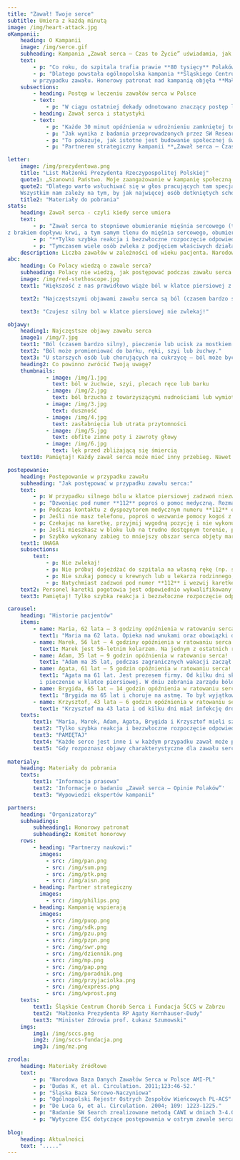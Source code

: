 ```yaml
---
title: "Zawał! Twoje serce"
subtitle: Umiera z każdą minutą
image: /img/heart-attack.jpg
oKampanii:
    heading: O Kampanii
    image: /img/serce.gif
    subheading: Kampania „Zawał serca – Czas to Życie” uświadamia, jak postępować w przypadku zawału serca. Kluczowy jest czas oraz wezwanie pogotowia.
    text: 
        - p: "Co roku, do szpitala trafia prawie **80 tysięcy** Polaków z zawałem serca.¹ Z badań wynika, że co czwarty pacjent umiera zanim jeszcze trafi do szpitala.² Dlaczego? Jedną z najważniejszych przyczyn jest zbyt długie zwlekanie z wezwaniem pomocy."
        - p: "Dlatego powstała ogólnopolska kampania **Śląskiego Centrum Chorób Serca w Zabrzu oraz Fundacji ŚCCS**, której celem jest skrócenie opóźnień leczenia zawału serca poprzez edukację na temat właściwego postępowania 
        w przypadku zawału. Honorowy patronat nad kampanią objęła **Małżonka Prezydenta RP, Agata Kornhauser-Duda**, a członkiem Komitetu Honorowego jest Minister Zdrowia **Prof. Łukasz Szumowski**."
    subsections: 
        - heading: Postęp w leczeniu zawałów serca w Polsce
        - text:
            - p: "W ciągu ostatniej dekady odnotowano znaczący postęp leczenia zawału serca w Polsce poprzez szerokie wprowadzenie tzw. interwencyjnych metod leczenia. Ponadto, Polska znajduje się w ścisłej czołówce w Europie pod względem liczby zabiegów angioplastyki tj. przezskórnego poszerzenia naczyń krwionośnych, które zostały zwężone lub zamknięte w wyniku choroby - najczęściej miażdżycy. Pozwoliło to znacznie obniżyć śmiertelność pacjentów z zawałem serca do około 18%.³ ⁴ Nadal jednak istnieje konieczność zmiany zachowań, które poprawią rokowania pacjentów. Obszarem, który wymaga szczególnej uwagi są tzw. opóźnienia przedszpitalne."
        - heading: Zawał serca i statystyki
        - text:
            - p: "Każde 30 minut opóźnienia w udrożnieniu zamkniętej tętnicy wieńcowej zwiększa ryzyko śmierci o 7,5%.⁵ **U połowy Polaków z zawałem serca, czas od pierwszych objawów do udzielenia profesjonalnej pomocy w ośrodku kardiologii interwencyjnej wynosi ponad 260 minut**.⁴ Od 2005 roku pomimo znaczącego zwiększenia liczby ośrodków kardiologii interwencyjnej w Polsce, czas ten uległ redukcji zaledwie o około 15%⁴"
            - p: "Jak wynika z badania przeprowadzonych przez SW Research „Zawał serca – Opinie Polaków”, aż 73,8%. Polaków wie, że ból w klatce piersiowej może oznaczać zawał lub inne problemy z sercem, **niestety tylko 22,2% badanych czując ból zadzwoniłoby po pogotowie**. Co czwarta osoba (23,5%) zareagowałaby natychmiast, podczas gdy trzy czwarte zwlekałoby z wezwaniem pomocy – co piąty respondent (18,5%) czekałby nawet do następnego dnia."
            - p: "To pokazuje, jak istotne jest budowanie społecznej świadomości problemu i edukacja w zakresie właściwej reakcji na zagrożenie związane z zawałem serca. "
            - p: "Partnerem strategiczny kampanii **„Zawał serca – Czas to Życie”** jest Philips."

letter:
    image: /img/prezydentowa.png
    title: "List Małżonki Prezydenta Rzeczypospolitej Polskiej"
    quote1: „Szanowni Państwo. Moje zaangażowanie w kampanię społeczną „Zawał serca – czas to życie” było decyzją świadomą, płynącą z przekonania, że należy głośno mówić o chorobach układu krążenia, chorobach pozostających nadal główną przyczyną umieralności w Polsce. Śląskie Centrum Chorób Serca w Zabrzu ma w swojej długiej historii wiele udanych operacji i zabiegów ratujących życie. 
    quote2: "Dlatego warto wsłuchiwać się w głos pracujących tam specjalistów, kiedy mówią o potrzebie edukacji społecznej w zakresie objawów zawału serca i czynników ryzyka jego wystąpienia, a także metod leczenia i stosowania profilaktyki zawałowej.
    Wszystkim nam zależy na tym, by jak najwięcej osób dotkniętych schorzeniami sercowo-naczyniowymi, a przede wszystkim zawałem serca, otrzymało na czas skuteczną pomoc. W związku z tym odczuwamy potrzebę podejmowania inicjatyw promujących zachowania, które skracają czas oczekiwania na udzielenie tej pomocy. Uczmy się więc stale, jak rozpoznawać niepokojące symptomy. Poznajmy podstawowe czynności, które możemy sami wykonać, by uratować komuś życie przed przybyciem pomocy medycznej. Naprawdę bardzo dużo zależy od nas samych, naszej odpowiedzialności, a przede wszystkim wiedzy i szybkiego działania. Pamiętajmy, że serce mamy tylko jedno. Dbajmy o nie. Namawiajmy też innych do prowadzenia zdrowego trybu życia i poddawania się okresowym badaniom kardiologicznym. Gorąco państwa do tego namawiam.\""
    title2: "Materiały do pobrania"
stats:
    heading: Zawał serca - czyli kiedy serce umiera
    text:
        - p: "Zawał serca to stopniowe obumieranie mięśnia sercowego (tzw. martwica) wywołane niedrożnością naczynia lub naczyń krwionośnych, które się w nim znajdują. W związku 
z brakiem dopływu krwi, a tym samym tlenu do mięśnia sercowego, obumiera „zajęty” fragment serca. Martwica powiększa się z każdą minutą trwania zawału."
        - p: "**Tylko szybka reakcja i bezzwłoczne rozpoczęcie odpowiedniego leczenia zwiększają szansę na przeżycie oraz dobrą jakość życia po zawale.**"
        - p: "Tymczasem wiele osób zwleka z podjęciem właściwych działań. W kampanii poznajemy historie pacjentów, dla których codzienne obowiązki, różne obawy oraz przypisywanie złego samopoczucia innym powodom wpłynęło na wielogodzinne opóźnienie w uzyskaniu pomocy. Osoby te, zamiast wezwania karetki, podejmowały próby konsultacji ich samopoczucia z rodziną, umówienia wizyty do lekarza pierwszego kontaktu lub samodzielnie jechali na pogotowie, co opóźniało otrzymanie specjalistycznej pomocy i mogło stanowić dodatkowe zagrożenie dla ich stanu zdrowia, a nawet życia."
    description: Liczba zawałów w zależności od wieku pacjenta. Narodowa Baza Danych Zawałów Serca w Polsce AMI-PL.
abc:
    heading: Co Polacy wiedzą o zawale serca?
    subheading: Polacy nie wiedzą, jak postępować podczas zawału serca!
    image: /img/red-stethoscope.jpg
    text1: "Większość z nas prawidłowo wiąże ból w klatce piersiowej z zawałem lub inną chorobą serca. **Ale tylko co czwarta osoba w przypadku pojawienia się takiego objawu zareagowałaby natychmiast** – wynika z najnowszych badań SW Research „Zawał serca – Opinie Polaków”.⁶ Tymczasem czas w zawale jest kwestią kluczową: im szybciej uzyskamy profesjonalną pomoc, tym większe szanse na przeżycie i lepsze wyniki leczenia."

    text2: "Najczęstszymi objawami zawału serca są ból (czasem bardzo silny), pieczenie lub ucisk za mostkiem w klatce piersiowej. Występują one u większości chorych. Dobra wiadomość jest taka, że 74 proc. Polaków wie, że ból w klatce może oznaczać zawał lub inne problemy z sercem. Niestety, dużo gorzej jest z wiedzą, jak w tej sytuacji się zachować. **Tylko 22,2 proc. osób czując ból w klatce zadzwoniłoby po pogotowie**. Co czwarta osoba (23,5 proc.) zareagowałoby natychmiast, podczas gdy trzy czwarte zwlekałoby z wezwaniem pomocy – co piąty respondent (18,5 proc.) nawet do następnego dnia. A przecież – jak podkreślają lekarze – od momentu zawału serca pomoc powinna być udzielona jak najszybciej, a **od chwili rozpoznania zawału do zastosowania skutecznego leczenia nie powinno upłynąć więcej niż 60 – 90 min**.⁷ W przeciwnym razie może dojść do zgonu lub poważnych powikłań, np. niewydolności serca. Te mało optymistyczne wnioski płyną z badania pt. „Zawał serca – Opinie Polaków” przeprowadzonego we wrześniu 2018 roku przez SW Research na grupie 1376 osób6 w ramach kampanii „Zawał serca – Czas to Życie”."

    text3: "Czujesz silny bol w klatce piersiowej nie zwlekaj!"

objawy:
    heading1: Najczęstsze objawy zawału serca
    image1: /img/7.jpg
    text1: "Ból (czasem bardzo silny), pieczenie lub ucisk za mostkiem w klatce piersiowej – ma charakter rozlany, a nie punktowy; może się utrzymywać stale lub wielokrotnie ustępować i nawracać. Bólowi może towarzyszyć silny lęk."
    text2: "Ból może promieniować do barku, ręki, szyi lub żuchwy."
    text3: "U starszych osób lub chorujących na cukrzycę – ból może być mniej nasilony lub mniej charakterystyczny albo występować rzadziej."
    heading2: Co powinno zwrócić Twoją uwagę?
    thumbnails:
            - image: /img/1.jpg
              text: ból w żuchwie, szyi, plecach ręce lub barku
            - image: /img/2.jpg
              text: ból brzucha z towarzyszącymi nudnościami lub wymiotami
            - image: /img/3.jpg
              text: duszność
            - image: /img/4.jpg
              text: zasłabnięcia lub utrata przytomności
            - image: /img/5.jpg
              text: obfite zimne poty i zawroty głowy
            - image: /img/6.jpg
              text: lęk przed zbliżającą się śmiercią
    text10: Pamiętaj! Każdy zawał serca może mieć inny przebieg. Nawet u tej samej osoby, objawy kolejnego zawału mogą być inne.

postepowanie:
    heading: Postępowanie w przypadku zawału
    subheading: "Jak postępować w przypadku zawału serca:"
    text:
        - p: W przypadku silnego bólu w klatce piersiowej zadzwoń niezwłocznie pod numer **112**. 
        - p: "Dzwoniąc pod numer **112** poproś o pomoc medyczną. Rozmawiaj spokojnie, a gdy sprawia Ci to trudność, poproś o pomoc inną osobę."
        - p: Podczas kontaktu z dyspozytorem medycznym numeru **112** odpowiadaj konkretnie na zadawane pytania. Podaj dokładny adres, pod którym się znajdujesz i nie rozłączaj się przed końcem rozmowy.
        - p: Jeśli nie masz telefonu, poproś o wezwanie pomocy kogoś z otoczenia. 
        - p: Czekając na karetkę, przyjmij wygodną pozycję i nie wykonuj zbędnych czynności.
        - p: Jeśli mieszkasz w bloku lub na trudno dostępnym terenie, poproś kogoś, aby pomógł ratownikom Cię zlokalizować.
        - p: Szybko wykonany zabieg to mniejszy obszar serca objęty martwicą (tzw. blizna pozawałowa) i mniejsze ryzyko zgonu lub rozwoju groźnych powikłań, takich jak niewydolność serca.
    text1: UWAGA
    subsections:
        text:
            - p: Nie zwlekaj!
            - p: Nie próbuj dojeżdżać do szpitala na własną rękę (np. samochodem lub komunikacją miejską);
            - p: Nie szukaj pomocy u krewnych lub u lekarza rodzinnego;
            - p: Natychmiast zadzwoń pod numer **112** i wezwij karetkę pogotowia.
    text2: Personel karetki pogotowia jest odpowiednio wykwalifikowany, by udzielić Ci pierwszej pomocy w przypadku zawału serca. Karetka zapewni szybki i bezpośredni dojazd do ośrodka, gdzie zostanie Ci udzielona dalsza pomoc.
    text3: Pamiętaj! Tylko szybka reakcja i bezzwłoczne rozpoczęcie odpowiedniego leczenia zwiększają szansę na przeżycie oraz dobrą jakość życia po zawale.

carousel:
    heading: "Historie pacjentów"
    items:
        - name: Maria, 62 lata – 3 godziny opóźnienia w ratowaniu serca!
          text1: "Maria ma 62 lata. Opieka nad wnukami oraz obowiązki domowe sprawiły, że pomimo charakterystycznego bólu za mostkiem zwlekała z wezwaniem pomocy. Gdy ból robił się nieznośny, umówiła się na wizytę do lekarza rodzinnego. Karetkę wezwała pielęgniarka z przychodni, po wykonaniu EKG. Brak natychmiastowej reakcji i wezwania pogotowia ratunkowego przez Marię, gdy tylko pojawił się ból w klatce piersiowej, opóźniły rozpoczęcie prawidłowego leczenia o 3 godziny!"
        - name: Marek, 56 lat – 4 godziny opóźnienia w ratowaniu serca!
          text1: Marek jest 56-letnim kolarzem. Na jednym z ostatnich rajdów zlekceważył narastający ból w klatce piersiowej, myśląc, że to przemęczenie i ból mięśni po intensywnym treningu. Karetkę wezwali współuczestnicy rajdu, kiedy Marek nie był już w stanie jechać dalej. Niechęć Marka do wezwania pomocy sprawiła, że uzyskał on profesjonalną pomoc dopiero po 4 godzinach od rozpoczęcia zawału.
        - name: Adam, 35 lat – 9 godzin opóźnienia w ratowaniu serca!
          text1: "Adam ma 35 lat, podczas zagranicznych wakacji zaczął nagle odczuwać ból lewego barku, promieniujący do dłoni. Nie zgłaszał się do lekarza podejrzewając uraz w trakcie pływania, ponadto nie był pewny jakie koszty musiałby ponieść za dodatkową opiekę lekarską za granicą. Gdy ból nie ustępował, po 8 godzinach zgłosił się do hotelowego ambulatorium, gdzie lekarz rozpoznał zawał i wezwał karetkę. Obawy Adama sprawiły, że wdrożenie odpowiedniego leczenia zawału serca było opóźnione o 9 godzin."
        - name: Agata, 61 lat – 5 godzin opóźnienia w ratowaniu serca!
          text1: "Agata ma 61 lat. Jest prezesem firmy. Od kilku dni skarżyła się na nawracający ucisk 
          i pieczenie w klatce piersiowej. W dniu zebrania zarządu bóle przybrały na sile, ale zamiast wezwać karetkę Pani Prezes przyjęła leki na nadciśnienie tętnicze. Dopiero po zakończonym posiedzeniu, jeden ze współpracowników zawiózł Agatę do szpitala. Przedkładanie innych spraw ponad zdrowie spowodowało opóźnienie w rozpoczęciu leczenia zawału u Agaty o 5 godzin, a dojazd do szpitala na własną rękę stanowił dodatkowe narażenie zdrowia i życia pacjentki."
        - name: Brygida, 65 lat – 14 godzin opóźnienia w ratowaniu serca!
          text1: "Brygida ma 65 lat i choruje na astmę. To był wyjątkowy dzień - ślub jej córki. Brygida już kiedy wstawała rano poczuła ból w klatce piersiowej, miała duszności i drżały jej dłonie. Uznała jednak, że to napad astmatyczny. Po zażyciu leków oraz krótkim odpoczynku, poczuła się trochę lepiej. Podczas trwania uroczystości weselnej Brygida czuła się coraz gorzej. Ostatecznie to rodzina wezwała karetkę pogotowia, która odwiozła chorą do szpitala. Zwlekanie z wezwaniem pogotowia ratunkowego spowodowało opóźnienie w leczeniu zawału u Brygidy o 14 godzin!"
        - name: Krzysztof, 43 lata – 6 godzin opóźnienia w ratowaniu serca!
          text1: "Krzysztof ma 43 lata i od kilku dni miał infekcję dróg oddechowych. Lekarz zalecił mu przyjmowanie antybiotyku i leków przeciwgorączkowych. Po kilku dniach leczenia pojawił się u Krzysztofa dziwny ból w klatce piersiowej. Kiedy ból kolejny raz się nasilił, Krzysztof pojechał samochodem do szpitala. Podczas konsultacji z lekarzem, rozpoznano u niego zawał serca. Decyzja o dojeździe na Izbę Przyjęć we własnym zakresie, wiązała się z narażeniem życia i zdrowia Krzysztofa, a brak natychmiastowej reakcji na objawy zawału spowodował ponad 6-cio godzinne opóźnienie w rozpoczęciu leczenia."
    texts:
        text1: "Maria, Marek, Adam, Agata, Brygida i Krzysztof mieli szczęście, że mimo opóźnionej reakcji na objawy zawału, specjaliści zdążyli udzielić im pomocy. Obecna kondycja ich serca nie pozwoli im jednak cieszyć się taka aktywnością, jaką znali przed zawałem."
        text2: "Tylko szybka reakcja i bezzwłoczne rozpoczęcie odpowiedniego leczenia zwiększają szansę na przeżycie oraz dobrą jakość życia po zawale."
        text3: "PAMIĘTAJ"
        text4: "Każde serce jest inne i w każdym przypadku zawał może przebiegać inaczej."
        text5: "Gdy rozpoznasz objawy charakterystyczne dla zawału serca u siebie lub osoby w Twoim otoczeniu nie zwlekaj. Zadzwoń po pogotowie!"
        
materialy:
    heading: Materiały do pobrania
    texts:
        text1: "Informacja prasowa"
        text2: 'Informacje o badaniu „Zawał serca – Opinie Polaków”'
        text3: "Wypowiedzi ekspertów kampanii"

partners:
    heading: "Organizatorzy"
    subheadings:
        subheading1: Honorowy patronat
        subheading2: Komitet honorowy
    rows:
        - heading: "Partnerzy naukowi:"
          images: 
            - src: /img/pan.png
            - src: /img/sum.png
            - src: /img/ptk.png
            - src: /img/aisn.png
        - heading: Partner strategiczny
          images: 
            - src: /img/philips.png
        - heading: Kampanię wspierają
          images: 
            - src: /img/puop.png
            - src: /img/sdk.png
            - src: /img/pzu.png
            - src: /img/pzpn.png
            - src: /img/swr.png
            - src: /img/dziennik.png
            - src: /img/mp.png
            - src: /img/pap.png
            - src: /img/poradnik.png
            - src: /img/przyjaciolka.png
            - src: /img/express.png
            - src: /img/wprost.png
    texts:
        text1: Śląskie Centrum Chorób Serca i Fundacja ŚCCS w Zabrzu
        text2: "Małżonka Prezydenta RP Agaty Kornhauser-Dudy"
        text3: "Minister Zdrowia prof. Łukasz Szumowski"
    imgs:
        img1: /img/sccs.png
        img2: /img/sccs-fundacja.png
        img3: /img/mz.png

zrodla: 
    heading: Materiały źródłowe
    text:
        - p: "Narodowa Baza Danych Zawałów Serca w Polsce AMI-PL"
        - p: 'Dudas K, et al. Circulation. 2011;123:46-52.'
        - p: "Śląska Baza Sercowo-Naczyniowa"
        - p: "Ogólnopolski Rejestr Ostrych Zespołów Wieńcowych PL-ACS"
        - p: "De Luca G, et al. Circulation. 2004; 109: 1223-1225."
        - p: "Badanie SW Search zrealizowane metodą CAWI w dniach 3-4.09.2018 na grupie 1376 respondentów, w ramach kampanii „Zawał serca - Czas to Życie."
        - p: "Wytyczne ESC dotyczące postępowania w ostrym zawale serca z uniesieniem odcinka ST w 2017 roku (Kardiologia Polska 2018; 76, 2: 229–313)"
        
blog: 
    heading: Aktualności
    text: "....."
---
```

